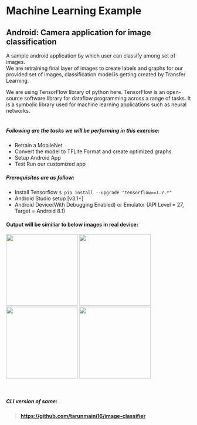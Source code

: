 # Machine Learning Example
## Android: Camera application for image classification
A sample android application by which user can classify among set of images.  
We are retraining final layer of images to create labels and graphs for our provided set of images, classification model is getting created by Transfer Learning.  

We are using TensorFlow library of python here. TensorFlow is an open-source software library for dataflow programming across a range of tasks. It is a symbolic library used for machine learning applications such as neural networks.  
<br>
##### Following are the tasks we will be performing in this exercise:
* Retrain a MobileNet
* Convert the model to TFLite Format and create optimized graphs
* Setup Android App
* Test Run our customized app 
  
##### Prerequisites are as follow:  
* Install Tensorflow `$ pip install --upgrade "tensorflow==1.7.*"`  
* Android Studio setup [v3.1+]
* Android Device(With Debugging Enabled) or Emulator (API Level = 27, Target = Android 8.1)

#### Output will be similiar to below images in real device:
<p float="center">
  <img src="https://drive.google.com/uc?id=1yDcRRrjgrig1R2Bpo2u-6neLrQ9bLkKh" width="195" />
  <img src="https://drive.google.com/uc?id=1oc7hk3796frk6eCw-udGNy8GatUczbvt" width="195" /> 
  <img src="https://drive.google.com/uc?id=15ix8M0mGlIzKLj2fe6h-JSUj1yfNpGns" width="195" />
  <img src="https://drive.google.com/uc?id=1tkabGhP12KaWRoRsJATDI1-lwqQVn3IX" width="195" />
</p><br>

##### _CLI version of same_:
> **https://github.com/tarunmaini16/image-classifier**